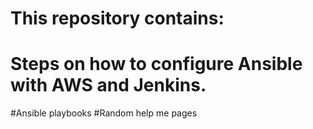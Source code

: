 # This repository contains:
  # Steps on how to configure Ansible with AWS and Jenkins.
  #Ansible playbooks
  #Random help me pages
